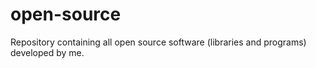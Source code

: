 # open-source
Repository containing all open source software (libraries and programs) developed by me.

